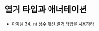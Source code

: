 # 열거 타입과 애너테이션

* [아이템 34. int 상수 대신 열거 타입을 사용하라](https://github.com/yjh2569/books/tree/main/Effective_Java/Ch06/Item34.md)